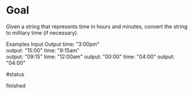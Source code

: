 # Goal

Given a string that represents time in hours and minutes, convert the string to military time (if necessary).

Examples
Input Output
time:
"3:00pm"  
output: "15:00"
time:
"9:15am"  
output: "09:15"
time:
"12:00am" 
output: "00:00"
time:
"04:00" 
output: "04:00"

#status

finished